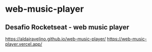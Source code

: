 # web-music-player
## Desafio Rocketseat - web music player

https://aldairavelino.github.io/web-music-player/
https://web-music-player.vercel.app/
